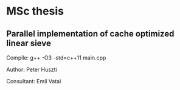 # MSc thesis

## Parallel implementation of cache optimized linear sieve

Compile:
	g++ -O3 -std=c++11 main.cpp

Author: Peter Huszti
Consultant: Emil Vatai